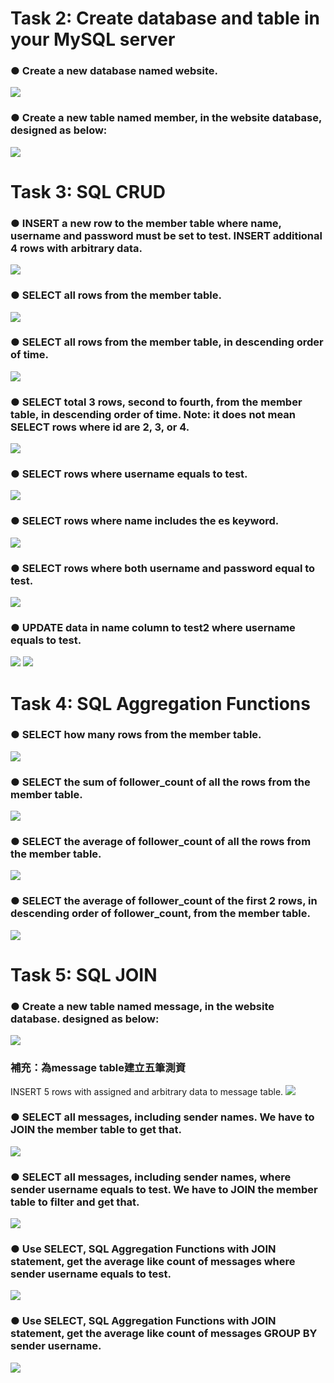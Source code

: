 # Task 2: Create database and table in your MySQL server
### ●	Create a new database named website.
<img src="Task5_screenshots/Task2_1_create database website;.JPG">

### ●	Create a new table named member, in the website database, designed as below:
<img src="Task5_screenshots/Task2_2_create table member();.JPG">

# Task 3: SQL CRUD
### ●	INSERT a new row to the member table where name, username and password must be set to test. INSERT additional 4 rows with arbitrary data.
<img src="Task5_screenshots/Task3_1_insert 5 rows.JPG">

### ●	SELECT all rows from the member table.
<img src="Task5_screenshots/Task3_2_SELECT all FROM member;.JPG">

### ●	SELECT all rows from the member table, in descending order of time.
<img src="Task5_screenshots/Task3_3_SELECT all FROM member ORDER BY time DESC;.JPG">

### ●	SELECT total 3 rows, second to fourth, from the member table, in descending order of time. Note: it does not mean SELECT rows where id are 2, 3, or 4.
<img src="Task5_screenshots/Task3_4_SELECT all FROM member ORDER BY time DESC 選第二到四行.JPG">

### ●	SELECT rows where username equals to test.
<img src="Task5_screenshots/Task3_5_選所有username=test的row.JPG">

### ●	SELECT rows where name includes the es keyword.
<img src="Task5_screenshots/Task3_6_選所有name中包含es的row.JPG">

### ●	SELECT rows where both username and password equal to test.
<img src="Task5_screenshots/Task3_7_選取所有username和password都是test的row.JPG">

### ●	UPDATE data in name column to test2 where username equals to test.
<img src="Task5_screenshots/Task3_8_1將username為test的row的name改成test2_指令.JPG">
<img src="Task5_screenshots/Task3_8_2將username為test的row的name改成test2_結果.JPG">

# Task 4: SQL Aggregation Functions
### ●	SELECT how many rows from the member table.
<img src="Task5_screenshots/Task4_1_計算總行數.JPG">

### ●	SELECT the sum of follower_count of all the rows from the member table.
<img src="Task5_screenshots/Task4_2_計算追蹤數總和.JPG">

### ●	SELECT the average of follower_count of all the rows from the member table.
<img src="Task5_screenshots/Task4_3_計算追蹤數總平均.JPG">

### ●	SELECT the average of follower_count of the first 2 rows, in descending order of follower_count, from the member table.
<img src="Task5_screenshots/Task4_4_計算追蹤數降冪前兩row總平均.JPG">

# Task 5: SQL JOIN
### ●	Create a new table named message, in the website database. designed as below:
<img src="Task5_screenshots/Task5_1_建立message表格.JPG">

### 補充：為message table建立五筆測資 
INSERT 5 rows with assigned and arbitrary data to message table.
<img src="Task5_screenshots/Task5_1.5_為message表格建5rows.JPG">

### ●	SELECT all messages, including sender names. We have to JOIN the member table to get that.
<img src="Task5_screenshots/Task5_2.JPG">

### ●	SELECT all messages, including sender names, where sender username equals to test. We have to JOIN the member table to filter and get that.
<img src="Task5_screenshots/Task5_3.JPG">

### ●	Use SELECT, SQL Aggregation Functions with JOIN statement, get the average like count of messages where sender username equals to test.
<img src="Task5_screenshots/Task5_4.JPG">

### ●	Use SELECT, SQL Aggregation Functions with JOIN statement, get the average like count of messages GROUP BY sender username.
<img src="Task5_screenshots/Task5_5.JPG">
